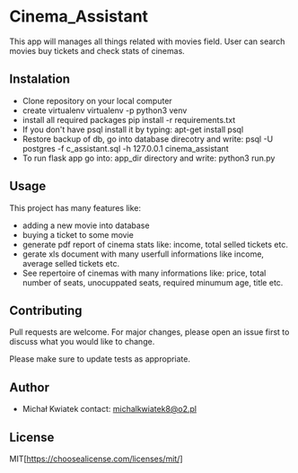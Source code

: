 # Cinema_Assistant
This app will manages all things related with movies field. User can search movies buy tickets and check stats of cinemas.

## Instalation 
* Clone repository on your local computer
* create virtualenv   virtualenv -p python3 venv 
* install all required packages pip install -r requirements.txt
* If you don't have psql install it by typing: 
apt-get install psql
* Restore backup of db, go into database direcotry and write: psql -U postgres -f c_assistant.sql -h 127.0.0.1 cinema_assistant 
* To run flask app go into: app_dir directory and write: python3 run.py

## Usage
This project has many features like: 
* adding a new movie into database 
* buying a ticket to some movie
* generate pdf report of cinema stats like: income, total selled tickets etc.
* gerate xls document with many userfull informations like income, average selled tickets etc. 
* See repertoire of cinemas with many informations like: price, total number of seats, unocuppated seats, required minumum age, title etc.

## Contributing 
Pull requests are welcome. For major changes, please open an issue first to discuss what you would like to change.

Please make sure to update tests as appropriate.

## Author 
* Michał Kwiatek contact: michalkwiatek8@o2.pl

## License
MIT[https://choosealicense.com/licenses/mit/]

